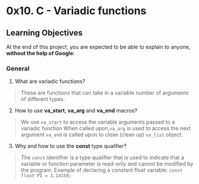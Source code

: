 # 0x10. C - Variadic functions

## Learning Objectives

At the end of this project, you are expected to be able to explain to anyone, **without the help of Google**:

### General

1. What are variadic functions?
> These are functions that can take in a variable number of arguments of different types.
2. How to use **va_start**, **va_arg** and **va_end** macros?
> We use `va_start` to access the variable arguments passed to a variadic function
> When called upon,`va_arg` is used to access the next argument
> `va_end` is called upon to close (clean up) `va_list` object.
3. Why and how to use the **const** type qualifier?
> The `const` identifier is a type qualifier that is used to indicate that a variable or function parameter is read-only and cannot be modified by the program.
> Example of declaring a constant float variable: `const float PI = 3.14159;`
